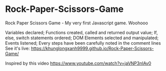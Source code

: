 # Rock-Paper-Scissors-Game
Rock Paper Scissors Game - My very first Javascript game. Woohooo

Variables declared;
Functions created, called and returned output value;
If, else, switch statements ordered;
DOM Elements selected and manipulated;
Events listened;
Every steps have been carefully noted in the comment lines 
See it's live: https://khunglongxanh9999.github.io/Rock-Paper-Scissors-Game/


Inspired by this video https://www.youtube.com/watch?v=jaVNP3nIAv0

